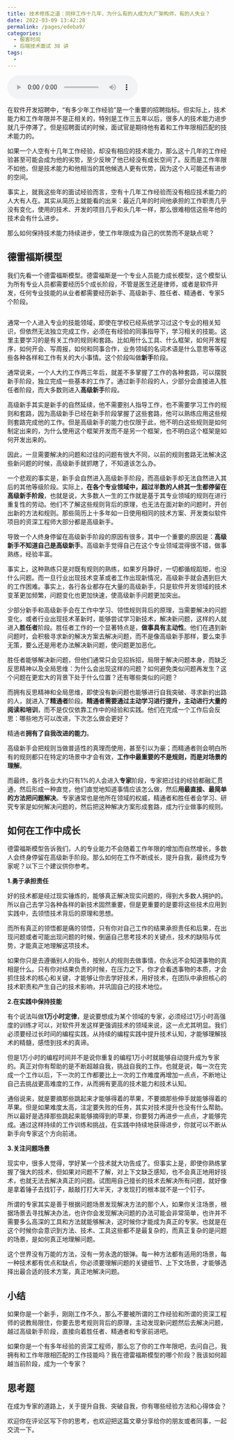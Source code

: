 ```yaml
---
title: 技术修炼之道：同样工作十几年，为什么有的人成为大厂架构师，有的人失业？
date: 2022-03-09 13:42:28
permalink: /pages/edeba9/
categories:
  - 极客时间
  - 后端技术面试 38 讲
tags:
  - 
---
```

<audio title="34.技术修炼之道：同样工作十几年，为什么有的人成为大厂架构师，有的人失业？" src="https://static001.geekbang.org/resource/audio/ce/e5/cead9660a6f1c9467704fbdda6e71ce5.mp3" controls="controls"></audio> 
<p>在软件开发招聘中，“有多少年工作经验”是一个重要的招聘指标。但实际上，技术能力和工作年限并不是正相关的，特别是工作三五年以后，很多人的技术能力进步就几乎停滞了。但是招聘面试的时候，面试官是期待他有着和工作年限相匹配的技术能力的。</p><p>如果一个人空有十几年工作经验，却没有相应的技术能力，那么这十几年的工作经验甚至可能会成为他的劣势，至少反映了他已经没有成长空间了。反而是工作年限不如他，但是技术能力和他相当的其他候选人更有优势，因为这个人可能还有进步的空间。</p><p>事实上，就我这些年的面试经验而言，空有十几年工作经验而没有相应技术能力的人大有人在。其实从简历上就能看的出来：最近几年的时间他承担的工作职责几乎没有变化，使用的技术、开发的项目几乎和头几年一样，那么很难相信这些年他的技术会有什么进步。</p><p>那么如何保持技术能力持续进步，使工作年限成为自己的优势而不是缺点呢？</p><h2>德雷福斯模型</h2><p>我们先看一个德雷福斯模型。德雷福斯是一个专业人员能力成长模型，这个模型认为所有专业人员都需要经历5个成长阶段，不管是医生还是律师，或者是软件开发，任何专业技能的从业者都需要经历新手、高级新手、胜任者、精通者、专家5个阶段。</p><p><img src="https://static001.geekbang.org/resource/image/75/57/751f36321ade6b0e9a6214b6494f6857.png" alt=""></p><p>通常一个人进入专业的技能领域，即使在学校已经系统学习过这个专业的相关知识，但依然无法独立完成工作，必须在有经验的同事指导下，学习相关的技能。这里主要学习的是有关工作的规则和套路。比如用什么工具、什么框架，如何开发程序，如何开会、写周报，如何和同事合作，业务领域的名词术语是什么意思等等这些各种各样和工作有关的大小事情。这个阶段叫做<strong>新手</strong>阶段。</p><!-- [[[read_end]]] --><p>通常说来，一个人大约工作两三年后，就差不多掌握了工作的各种套路，可以摆脱新手阶段，独立完成一些基本的工作了。通过新手阶段的人，少部分会直接进入胜任者阶段，而大多数则进入<strong>高级新手</strong>阶段。</p><p>高级新手其实是新手的自然延续，他不需要别人指导工作，也不需要学习工作的规则和套路，因为高级新手已经在新手阶段掌握了这些套路，他可以熟练应用这些规则套路完成他的工作。但是高级新手的能力也仅限于此，他不明白这些规则是如何制定出来的，为什么使用这个框架开发而不是另一个框架，也不明白这个框架是如何开发出来的。</p><p>因此，一旦需要解决的问题和过往的问题有很大不同，以前的规则套路无法解决这些新问题的时候，高级新手就抓瞎了，不知道该怎么办。</p><p>一个悲观的事实是，新手会自然进入高级新手阶段，而高级新手却无法自然进入其后的其他等级阶段。实际上，<strong>在各个专业领域中，超过半数的人终其一生都停留在高级新手阶段</strong>，也就是说，大多数人一生的工作就是基于其专业领域的规则在进行重复性的劳动。他们不了解这些规则背后的原理，也无法在面对新的问题时，开创出新的方法和规则。那些简历上十多年如一日使用相同的技术方案、开发类似软件项目的资深工程师大部分都是高级新手。</p><p>导致一个人终身停留在高级新手阶段的原因有很多，其中一个重要的原因是：<strong>高级新手不知道自己是高级新手</strong>。高级新手觉得自己在这个专业领域混得很不错，做事熟练，经验丰富。</p><p>事实上，这种熟练只是对既有规则的熟练，如果岁月静好，一切都循规蹈矩，也没什么问题。而一旦行业出现技术变革或者工作出现新情况，高级新手就会遇到巨大的工作困难。事实上，各行各业都存在大量的高级新手，只是软件开发领域的技术变革更加频繁，问题变化也更加快速，使高级新手问题更加突出。</p><p>少部分新手和高级新手会在工作中学习、领悟规则背后的原理，当需要解决的问题变化，或者行业出现技术革新时，能够尝试学习新技术，解决新问题，这样的人就进入<strong>胜任者</strong>阶段。胜任者工作的一个显著特点是，<strong>做事具有主动性</strong>。他们在遇到新问题时，会积极寻求新的解决方案去解决问题，而不是像高级新手那样，要么束手无策，要么还是用老办法解决新问题，使问题更加恶化。</p><p>胜任者能够解决新问题，但他们通常只会见招拆招，局限于解决问题本身，而缺乏反思精神以及全局思维：为什么会出现这样的问题？如何避免类似问题再发生？这个问题在更宏大的背景下处于什么位置？还有哪些类似的问题？</p><p>而拥有反思精神和全局思维，即使没有新问题也能够进行自我突破、寻求新的出路的人，就进入了<strong>精通者</strong>阶段。<strong>精通者需要通过主动学习进行提升，主动进行大量的阅读和培训</strong>，而不是仅仅依靠工作中的经验和实践。他们在完成一个工作后会反思：哪些地方可以改进，下次怎么做会更好？</p><p>精通者<strong>拥有了自我改进的能力</strong>。</p><p>高级新手会把规则当做普适性的真理而使用，甚至引以为豪；而精通者则会明白所有的规则都只在特定的场景中才会有效，<strong>工作中最重要的不是规则，而是对场景的理解</strong>。</p><p>而最终，各行各业大约只有1%的人会进入<strong>专家</strong>阶段，专家把过往的经验都融汇贯通，然后形成一种直觉，他们直觉地知道事情应该怎么做，然后<strong>用最直接、最简单的方法把问题解决</strong>。专家通常也是他所在领域的权威，精通者和胜任者会学习、研究专家是如何解决问题的，然后把这种解决方案形成套路，成为行业做事的规则。</p><h2>如何在工作中成长</h2><p>德雷福斯模型告诉我们，人的专业能力不会随着工作年限的增加而自然增长，多数人会终身停留在高级新手阶段。那么如何在工作不断成长，提升自我，最终成为专家呢？以下三个建议供你参考。</p><p><strong>1.勇于承担责任</strong></p><p>好的技术都是经过现实锤炼的，能够真正解决现实问题的，得到大多数人拥护的。所以自己去学习各种各样的新技术固然重要，但是更重要的是要将这些技术应用到实践中，去领悟技术背后的原理和思想。</p><p>而所有真正的领悟都是痛的领悟，只有你对自己工作的结果承担责任和后果，在出现问题或者可能出现问题的时候，倒逼自己思考技术的关键点，技术的缺陷与优势，才能真正地理解这项技术。</p><p>如果你只是去遵循别人的指令，按别人的规则去做事情，你永远不会知道事物的真相是什么。只有你对结果负责的时候，在压力之下，你才会看透事物的本质，才会抓住技术的核心和关键，才能够让你去学好技术，用好技术，在团队中承担核心的技术职责和产生自己的技术影响，并巩固自己的技术地位。</p><p><strong>2.在实践中保持技能</strong></p><p>有个说法叫做<strong>1万小时定律</strong>，是说要想成为某个领域的专家，必须经过1万小时高强度的训练才可以，对软件开发这样更强调技术的领域来说，这一点尤其明显。我们必须要经过长时间的编程实践，从持续的编程实践中提升技术认知，才能够理解技术的精髓，感悟到技术的真谛。</p><p>但是1万小时的编程时间并不是说你重复的编程1万小时就能够自动提升成为专家的。真正对你有帮助的是不断超越自我，挑战自我的工作。也就是说，每一次在完成一个工作以后，下一次的工作都要比上一次的工作难度再增加一点点，不断地让自己去挑战更高难度的工作，从而拥有更高的技术能力和技术认知。</p><p>通俗说来，就是要摘那些跳起来才能够得着的苹果，不要摘那些伸手就能够得着的苹果。但是如果难度太高，注定要失败的任务，其实对技术提升也没有什么帮助。所以最好是选择那些跳起来能够摘得到的苹果，你要努力再进步一点点，才能够完成。通过这样持续的工作训练和挑战，在实践中持续地获得进步，你就可以不断从新手向专家这个方向前进。</p><p><strong>3.关注问题场景</strong></p><p>现实中，很多人觉得，学好某一个技术就大功告成了。但事实上是，即使你熟练掌握了强大的技术，但如果对问题不了解，对上下文缺乏感知，也不会真正地用好技术，也就无法去解决真正的问题。试图用自己擅长的技术去解决所有问题，就好像是拿着锤子去找钉子，敲敲打打大半天，才发现打的根本就不是一个钉子。</p><p>所谓的专家其实是善于根据问题场景发现解决方法的那个人，如果你关注场景，根据场景去寻找解决办法，也许你会发现解决问题的办法可能会非常简单，也许并不需要多么高深的工具和方法就能够解决，这时候你才能成为真正的专家。也就是在这个时候你会意识到方法、技术、工具这些都不是最复杂的，而真正复杂的是问题的场景，是如何真正地理解问题。</p><p>这个世界没有万能的方法，没有一劳永逸的银弹。每一种方法都有适用的场景，每一种技术都有优点和缺点，你必须要理解问题的关键细节、上下文场景，才能够选择出最合适的技术方案，真正地解决问题。</p><h2>小结</h2><p>如果你是一个新手，刚刚工作不久，那么不要被所谓的工作经验和所谓的资深工程师的说教局限住，你要去思考规则背后的原理，主动发现新问题然后去解决问题，越过高级新手阶段，直接向着胜任者、精通者和专家前进吧。</p><p>如果你是一个有多年经验的资深工程师，那么忘了你的工作年限吧，去问自己，我拥有和工作年限相匹配的工作技能吗？我在德雷福斯模型的哪个阶段？我该如何超越当前阶段，成为一个专家？</p><h2>思考题</h2><p>在成为专家的道路上，关于提升自我、突破自我，你有哪些经验方法和心得体会？</p><p>欢迎你在评论区写下你的思考，也欢迎把这篇文章分享给你的朋友或者同事，一起交流一下。</p>